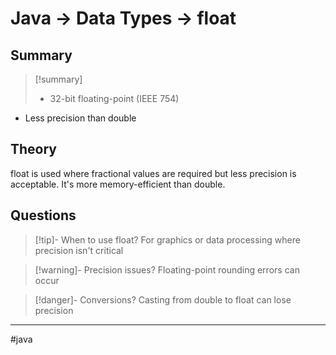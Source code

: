 # Java -> Data Types -> float
## Summary
> [!summary]
> - 32-bit floating-point (IEEE 754)
- Less precision than double

## Theory
float is used where fractional values are required but less precision is acceptable. It's more memory-efficient than double.

## Questions
> [!tip]- When to use float?
> For graphics or data processing where precision isn't critical

> [!warning]- Precision issues?
> Floating-point rounding errors can occur

> [!danger]- Conversions?
> Casting from double to float can lose precision
- - - 
#java 